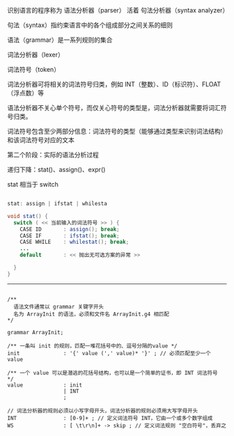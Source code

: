识别语言的程序称为 语法分析器（parser） 活着 句法分析器（syntax analyzer）

句法（syntax）指约束语言中的各个组成部分之间关系的细则

语法（grammar）是一系列规则的集合


词法分析器（lexer）

词法符号（token）

词法分析器可将相关的词法符号归类，例如 INT（整数）、ID（标识符）、FLOAT（浮点数）等

语法分析器不关心单个符号，而仅关心符号的类型是，词法分析器就需要将词汇符号归类。

词法符号包含至少两部分信息：词法符号的类型（能够通过类型来识别词法结构）和该词法符号对应的文本


第二个阶段：实际的语法分析过程

递归下降：stat()、assign()、expr()

stat 相当于 switch

```java

stat: assign | ifstat | whilesta

void stat() {
  switch ( << 当前输入的词法符号 >> ) {
    CASE ID       : assign(); break;
    CASE IF       : ifstat(); break;
    CASE WHILE    : whilestat(); break;
    ...
    default       : << 抛出无可选方案的异常 >>

  }
}

```

---

```g4

/**
  语法文件通常以 grammar 关键字开头
  名为 ArrayInit 的语法，必须和文件名 ArrayInit.g4 相匹配
*/

grammar ArrayInit;

/** 一条叫 init 的规则，匹配一堆花括号中的、逗号分隔的value */
init              : '{' value (',' value)* '}' ; // 必须匹配至少一个 value

/** 一个 value 可以是潜逃的花括号结构，也可以是一个简单的证书，即 INT 词法符号 */
value             : init
                  | INT
                  ;

// 词法分析器的规则必须以小写字母开头，词法分析器的规则必须用大写字母开头
INT               : [0-9]+ ; // 定义词法符号 INT，它由一个或多个数字组成
WS                : [ \t\r\n]+ -> skip ; // 定义词法规则 "空白符号"，丢弃之

```



